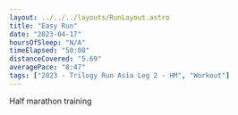 ```yaml
---
layout: ../../../layouts/RunLayout.astro
title: "Easy Run"
date: "2023-04-17"
hoursOfSleep: "N/A"
timeElapsed: "50:00"
distanceCovered: "5.69"
averagePace: "8:47"
tags: ["2023 - Trilogy Run Asia Leg 2 - HM", "Workout"]
---
```


Half marathon training
